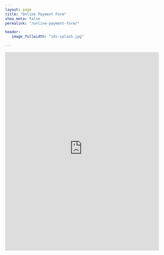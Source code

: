```yaml
---
layout: page
title: "Online Payment Form"
show_meta: false
permalink: "/online-payment-form/"

header:
   image_fullwidth: "ids-splash.jpg"

---
```


<iframe height="650" allowTransparency="true" frameborder="0" scrolling="no" style="width:100%; border:none" src="https://imaginarydentalservices.wufoo.com/embed/m1pnn3if0moly0r/"><a href="https://imaginarydentalservices.wufoo.com/forms/m1pnn3if0moly0r/"></a>

{% include back-button %}

